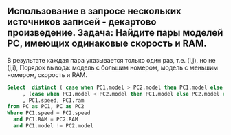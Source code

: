 ## Использование в запросе нескольких источников записей - декартово произведение. Задача: Найдите пары моделей PC, имеющих одинаковые скорость и RAM. 
В результате каждая пара указывается только один раз, т.е. (i,j), но не (j,i),
Порядок вывода: модель с большим номером, модель с меньшим номером, скорость и RAM.
```sql
Select  distinct ( case when PC1.model > PC2.model then PC1.model else PC2.model end)
     , (case when PC1.model < PC2.model then PC1.model else PC2.model end)
     , PC1.speed, PC1.ram
from PC as PC1, PC as PC2 
Where PC1.speed = PC2.speed
  and PC1.RAM = PC2.RAM 
  and PC1.model != PC2.model
  ```
